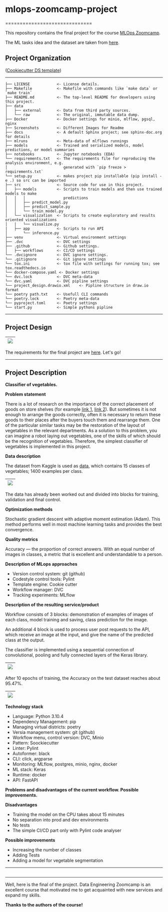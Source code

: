 # mlops-zoomcamp-project
==============================

This repository contains the final project for the course [MLOps Zoomcamp](https://github.com/DataTalksClub/mlops-zoomcamp).

The ML tasks idea and the dataset are taken from [here](https://www.kaggle.com/datasets/misrakahmed/vegetable-image-dataset).

## Project Organization

([Cookiecutter DS template](https://github.com/drivendata/cookiecutter-data-science))

------------

    ├── LICENSE            <- License details.
    ├── Makefile           <- Makefile with commands like `make data` or `make train`
    ├── README.md          <- The top-level README for developers using this project.
    ├── data
    │   ├── external       <- Data from third party sources.
    │   └── raw            <- The original, immutable data dump.
    ├── Docker             <- Docker settings for minio, mlflow, pgsql, nginx
    ├── Screenshots        <- Different Images for Readme
    ├── docs               <- A default Sphinx project; see sphinx-doc.org for details
    ├── mlruns             <- Meta-data of mlflows runnings
    ├── models             <- Trained and serialized models, model predictions, or model summaries
    ├── notebooks          <- Jupyter notebooks (EDA)
    └── requirements.txt   <- The requirements file for reproducing the analysis environment, e.g.
    │                         generated with `pip freeze > requirements.txt`
    └── setup.py           <- makes project pip installable (pip install -e .) so src can be imported
    ├── src                <- Source code for use in this project.
    │   ├── models         <- Scripts to train models and then use trained models to make
    │   │   │                 predictions
    │   │   ├── predict_model.py
    │   │   ├── predict_sample.py
    │   │   └── train_model.py
    │   └── visualization  <- Scripts to create exploratory and results oriented visualizations
    │   |   └── visualize.py
    |   ├── app            <- Scripts to run API
    │       └── inference.py
    ├── venv               <- Virtual environment settings
    ├── .dvc               <- DVC settings
    ├── .github            <- Github settings.
    │   ├── workflows      <- CI/CD settings
    └── .dvcignore         <- DVC ignore settings.
    └── .gitignore         <- Git ignore settings
    └── tox.ini            <- tox file with settings for running tox; see tox.readthedocs.io
    └── docker-compose.yaml <- Docker settings
    └── dvc.lock           <- DVC meta-data
    └── dvc.yaml           <- DVC pipline settings 
    └── project_design.drawio.xml    <- Pipline structure in draw.io format
    └── poetry path.txt    <- Usefull CLI commands 
    └── poetry.lock        <- Poetry meta-data 
    └── pyproject.toml     <- Poetry settings 
    └── start.py           <- Simple pythons pipline 
--------

## Project Design

|![](https://github.com/andrecpc/mlops-zoomcamp-project/blob/main/Screenshots/project_design.png)|
|----|

The requirements for the final project are [here](https://github.com/DataTalksClub/mlops-zoomcamp/tree/main/07-project). 
Let's go!

----------------------------------------------------

## Project Description

**Classifier of vegetables.**

**Problem statement**

There is a lot of research on the importance of the correct placement of goods on store shelves (for example [link 1](https://www.researchgate.net/publication/215742904_Does_In-Store_Marketing_Work_Effects_of_the_Number_and_Position_of_Shelf_Facings_on_Brand_Attention_and_Evaluation_at_the_Point_of_Purchase),  [link 2](https://www.researchgate.net/publication/41623519_Brand_placement_and_consumer_choice_An_in-store_experiment)). But sometimes it is not enough to arrange the goods correctly, often it is necessary to return these goods to their places after the buyers touch them and rearrange them.
One of the particular similar tasks may be the restoration of the layout of vegetables in the relevant departments. As a solution to this problem, you can imagine a robot laying out vegetables, one of the skills of which should be the recognition of vegetables.
Therefore, the simplest classifier of vegetables is implemented in this project.

**Data description**

The dataset from Kaggle is used as [data](https://www.kaggle.com/datasets/misrakahmed/vegetable-image-dataset), which contains 15 classes of vegetables; 1400 examples per class.

|![](https://github.com/andrecpc/mlops-zoomcamp-project/blob/main/Screenshots/1.png)|
|----|

The data has already been worked out and divided into blocks for training, validation and final control.

**Optimization methods**

Stochastic gradient descent with adaptive moment estimation (Adam). This method performs well in most machine learning tasks and provides the best convergence.

**Quality metrics**

Accuracy — the proportion of correct answers. With an equal number of images in classes, a metric that is excellent and understandable to a person.

**Description of MLops approaches**

* Version control system: git (github)
* Codestyle control tools: Pylint
* Template engine: Cookie cutter
* Workflow manager: DVC
* Tracking experiments: MLflow

**Description of the resulting service/product**

Workflow consists of 3 blocks: demonstration of examples of images of each class, model training and saving, class prediction for the image.

An additional 4 block is used to process user post requests to the API, which receive an image at the input, and give the name of the predicted class at the output.

The classifier is implemented using a sequential connection of convolutional, pooling and fully connected layers of the Keras library.

|![](https://github.com/andrecpc/mlops-zoomcamp-project/blob/main/Screenshots/2.png)|
|----|

After 10 epochs of training, the Accuracy on the test dataset reaches about 95.47%.

|![](https://github.com/andrecpc/mlops-zoomcamp-project/blob/main/Screenshots/3.png)|
|----|

**Technology stack**

* Language: Python 3.10.4
* Dependency Management: pip
* Managing virtual districts: poetry
* Versia management system: git (github)
* Workflow menu, control version: DVC, Minio
* Pattern: Soockiecutter
* Linter: Pylint
* Autoformer: black
* CLI: click, argparse
* Monitoring: MLflow, postgres, minio, nginx, docker
* ML stack: Keras
* Runtime: docker
* API: FastAPI

**Problems and disadvantages of the current workflow. Possible improvements.**

**Disadvantages**

* Training the model on the CPU takes about 15 minutes
* No separation into prod and dev environments
* No tests
* The simple CI/CD part only with Pylint code analyser

**Possible improvements**

* Increasing the number of classes
* Adding Tests
* Adding a model for vegetable segmentation

----------------------------------------------------

##





----------------------------------------

Well, here is the final of the project. Data Engineering Zoomcamp is an excellent course that motivated me to get acquainted with new services and expand my skills.

**Thanks to the authors of the course!**
